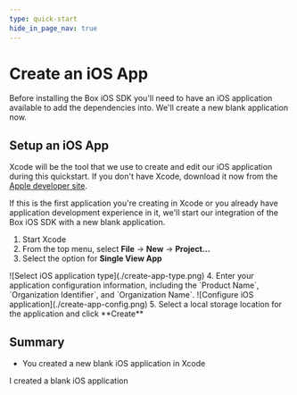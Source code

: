 ```yaml
---
type: quick-start
hide_in_page_nav: true
---
```


# Create an iOS App

Before installing the Box iOS SDK you'll need to have an iOS application
available to add the dependencies into. We'll create a new blank application
now.

## Setup an iOS App

Xcode will be the tool that we use to create and edit our iOS application
during this quickstart. If you don't have Xcode, download it now from the
[Apple developer site](https://developer.apple.com/xcode/).

If this is the first application you're creating in Xcode or you already have
application development experience in it, we'll start our integration of the
Box iOS SDK with a new blank application.

1. Start Xcode
2. From the top menu, select **File** -> **New** -> **Project...**
3. Select the option for **Single View App**
  <ImageFrame center>
    ![Select iOS application type](./create-app-type.png)
  </ImageFrame>
4. Enter your application configuration information, including the
  `Product Name`, `Organization Identifier`, and `Organization Name`.
   <ImageFrame center>
     ![Configure iOS application](./create-app-config.png)
   </ImageFrame>
5. Select a local storage location for the application and click **Create**
</Choice>

## Summary

* You created a new blank iOS application in Xcode

<Next>I created a blank iOS application</Next>